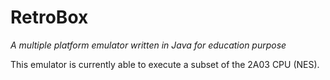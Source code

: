 RetroBox
========
_A multiple platform emulator written in Java for education purpose_

This emulator is currently able to execute a subset of the 2A03 CPU (NES).
